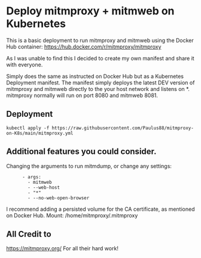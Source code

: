 # Deploy mitmproxy + mitmweb on Kubernetes
This is a basic deployment to run mitmproxy and mitmweb using the Docker Hub container:
https://hub.docker.com/r/mitmproxy/mitmproxy

As I was unable to find this I decided to create my own manifest and share it with everyone.

Simply does the same as instructed on Docker Hub but as a Kubernetes Deployment manifest.
The manifest simply deploys the latest DEV version of mitmproxy and mitmweb directly to the your host network and listens on *. mitmproxy normally will run on port 8080 and mitmweb 8081.
## Deployment
```
kubectl apply -f https://raw.githubusercontent.com/Paulus88/mitmproxy-on-K8s/main/mitmproxy.yml
```
## Additional features you could consider.
Changing the arguments to run mitmdump, or change any settings:
```
      - args:
        - mitmweb
        - --web-host
        - "*"
        - --no-web-open-browser
```

I recommend adding a persisted volume for the CA certificate, as mentioned on Docker Hub. Mount: /home/mitmproxy/.mitmproxy

## All Credit to
https://mitmproxy.org/
For all their hard work!
